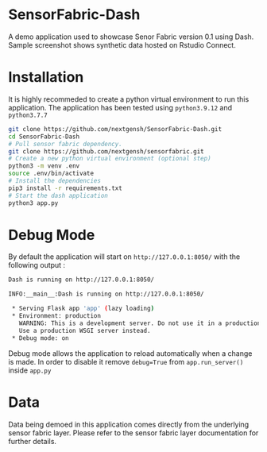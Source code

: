 # SensorFabric-Dash

A demo application used to showcase Senor Fabric version 0.1 using Dash. 
Sample screenshot shows synthetic data hosted on Rstudio Connect.

# Installation

It is highly recommeded to create a python virtual environment to run this application.
The application has been tested using `python3.9.12` and `python3.7.7`

``` bash
git clone https://github.com/nextgensh/SensorFabric-Dash.git
cd SensorFabric-Dash
# Pull sensor fabric dependency.
git clone https://github.com/nextgensh/sensorfabric.git
# Create a new python virtual environment (optional step)
python3 -m venv .env
source .env/bin/activate
# Install the dependencies
pip3 install -r requirements.txt
# Start the dash application
python3 app.py
```

# Debug Mode

By default the application will start on `http://127.0.0.1:8050/` with the following output :

``` bash
Dash is running on http://127.0.0.1:8050/

INFO:__main__:Dash is running on http://127.0.0.1:8050/

 * Serving Flask app 'app' (lazy loading)
 * Environment: production
   WARNING: This is a development server. Do not use it in a production deployment.
   Use a production WSGI server instead.
 * Debug mode: on
```

Debug mode allows the application to reload automatically when a change is made. In order to disable it remove `debug=True` from `app.run_server()` inside `app.py`

# Data

Data being demoed in this application comes directly from the underlying sensor fabric layer. Please refer to the sensor fabric layer documentation for further details.
